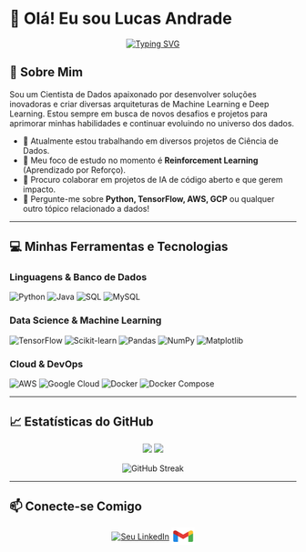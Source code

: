# 👋 Olá! Eu sou Lucas Andrade

<p align="center">
  <a href="https://git.io/typing-svg"><img src="https://readme-typing-svg.herokuapp.com?font=Fira+Code&size=28&pause=1000&color=00BFFF&center=true&vCenter=true&width=600&lines=Cientista+de+Dados;Entusiasta+de+Machine+Learning+%26+Deep+Learning;Estudando+Reinforcement+Learning;Sempre+aprendendo+e+evoluindo" alt="Typing SVG" /></a>
</p>

## 🚀 Sobre Mim

Sou um Cientista de Dados apaixonado por desenvolver soluções inovadoras e criar diversas arquiteturas de Machine Learning e Deep Learning. Estou sempre em busca de novos desafios e projetos para aprimorar minhas habilidades e continuar evoluindo no universo dos dados.

- 🔭 Atualmente estou trabalhando em diversos projetos de Ciência de Dados.
- 🌱 Meu foco de estudo no momento é **Reinforcement Learning** (Aprendizado por Reforço).
- 👯 Procuro colaborar em projetos de IA de código aberto e que gerem impacto.
- 💬 Pergunte-me sobre **Python, TensorFlow, AWS, GCP** ou qualquer outro tópico relacionado a dados!

---

## 💻 Minhas Ferramentas e Tecnologias

### Linguagens & Banco de Dados
![Python](https://img.shields.io/badge/Python-3776AB?style=for-the-badge&logo=python&logoColor=white)
![Java](https://img.shields.io/badge/Java-ED8B00?style=for-the-badge&logo=openjdk&logoColor=white)
![SQL](https://img.shields.io/badge/SQL-025E8C?style=for-the-badge&logo=postgresql&logoColor=white)
![MySQL](https://img.shields.io/badge/MySQL-4479A1?style=for-the-badge&logo=mysql&logoColor=white)

### Data Science & Machine Learning
![TensorFlow](https://img.shields.io/badge/TensorFlow-FF6F00?style=for-the-badge&logo=tensorflow&logoColor=white)
![Scikit-learn](https://img.shields.io/badge/scikit--learn-F7931E?style=for-the-badge&logo=scikit-learn&logoColor=white)
![Pandas](https://img.shields.io/badge/Pandas-150458?style=for-the-badge&logo=pandas&logoColor=white)
![NumPy](https://img.shields.io/badge/NumPy-013243?style=for-the-badge&logo=numpy&logoColor=white)
![Matplotlib](https://img.shields.io/badge/Matplotlib-3776AB?style=for-the-badge&logo=matplotlib&logoColor=white)

### Cloud & DevOps
![AWS](https://img.shields.io/badge/AWS-232F3E?style=for-the-badge&logo=amazon-aws&logoColor=white)
![Google Cloud](https://img.shields.io/badge/Google_Cloud-4285F4?style=for-the-badge&logo=google-cloud&logoColor=white)
![Docker](https://img.shields.io/badge/Docker-2496ED?style=for-the-badge&logo=docker&logoColor=white)
![Docker Compose](https://img.shields.io/badge/Docker_Compose-2496ED?style=for-the-badge&logo=docker&logoColor=white)

---

## 📈 Estatísticas do GitHub

<p align="center">
  <img height="180em" src="https://github-readme-stats.vercel.app/api?username=lucansdev&show_icons=true&theme=dracula&include_all_commits=true&count_private=true"/>
  <img height="180em" src="https://github-readme-stats.vercel.app/api/top-langs/?username=lucansdev&layout=compact&langs_count=7&theme=dracula"/>
</p>
<p align="center">
  <img align="center" src="https://github-readme-streak-stats.herokuapp.com/?user=seu-usuario-github&theme=dracula" alt="GitHub Streak" />
</p>

---

## 📫 Conecte-se Comigo

<p align="center">
<a href="https://linkedin.com/in/seu-linkedin" target="blank"><img align="center" src="https://raw.githubusercontent.com/rahuldkjain/github-profile-readme-generator/master/src/images/icons/Social/linked-in-alt.svg" alt="Seu LinkedIn" height="30" width="40" /></a>
<a href="mailto:alucad798@gmail.com" target="blank"><img align="center" src="https://raw.githubusercontent.com/rahuldkjain/github-profile-readme-generator/master/src/images/icons/Social/gmail.svg" alt="Seu Email" height="30" width="40" /></a>
</p>

